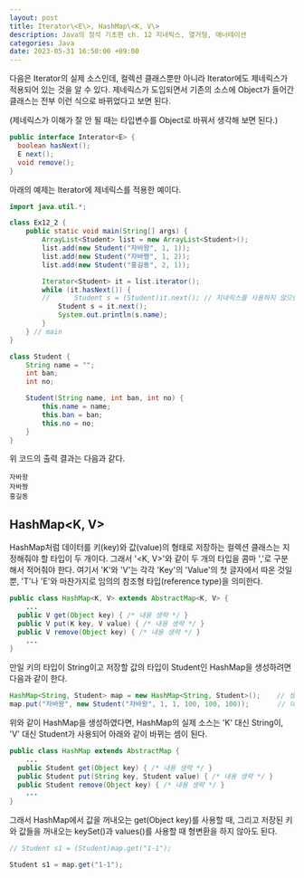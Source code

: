 ```yaml
---
layout: post
title: Iterator\<E\>, HashMap\<K, V\>
description: Java의 정석 기초편 ch. 12 지네릭스, 열거형, 애너테이션
categories: Java
date: 2023-05-31 16:50:00 +09:00
---
```

다음은 Iterator의 실제 소스인데, 컬렉션 클래스뿐만 아니라 Iterator에도 제네릭스가 적용되어 있는 것을 알 수 있다. 제네릭스가 도입되면서 기존의 소스에 Object가 들어간 클래스는 전부 이런 식으로 바뀌었다고 보면 된다.

(제네릭스가 이해가 잘 안 될 때는 타입변수를 Object로 바꿔서 생각해 보면 된다.)

```java
public interface Interator<E> {
  boolean hasNext();
  E next();
  void remove();
}
```

아래의 예제는 Iterator에 제네릭스를 적용한 예이다.

```java
import java.util.*;

class Ex12_2 {
	public static void main(String[] args) {
		ArrayList<Student> list = new ArrayList<Student>();
		list.add(new Student("자바왕", 1, 1));
		list.add(new Student("자바짱", 1, 2));
		list.add(new Student("홍길동", 2, 1));

		Iterator<Student> it = list.iterator();
		while (it.hasNext()) {
		//      Student s = (Student)it.next(); // 지네릭스를 사용하지 않으면 형변환 필요 
			Student s = it.next();
			System.out.println(s.name);
		}
	} // main
}

class Student {
	String name = "";
	int ban;
	int no;

	Student(String name, int ban, int no) {
		this.name = name;
		this.ban = ban;
		this.no = no;
	}
}
```

위 코드의 출력 결과는 다음과 같다.

```
자바왕
자바짱
홍길동
```


## HashMap\<K, V\>

HashMap처럼 데이터를 키(key)와 값(value)의 형태로 저장하는 컬렉션 클래스는 지정해줘야 할 타입이 두 개이다. 그래서 '\<K, V\>'와 같이 두 개의 타입을 콤마 ','로 구분해서 적어줘야 한다. 여기서 'K'와 'V'는 각각 'Key'의 'Value'의 첫 글자에서 따온 것일 뿐, 'T'나 'E'와 마찬가지로 임의의 참조형 타입(reference type)을 의미한다.

```java
public class HashMap<K, V> extends AbstractMap<K, V> {
    ...
  public V get(Object key) { /* 내용 생략 */ }
  public V put(K key, V value) { /* 내용 생략 */ }
  public V remove(Object key) { /* 내용 생략 */ }
    ...
}
```

만일 키의 타입이 String이고 저장할 값의 타입이 Student인 HashMap을 생성하려면 다음과 같이 한다.

```java
HashMap<String, Student> map = new HashMap<String, Student>();    // 생성
map.put("자바왕", new Student("자바왕", 1, 1, 100, 100, 100));       // 데이터 저장
```

위와 같이 HashMap을 생성하였다면, HashMap의 실제 소스는 'K' 대신 String이, 'V' 대신 Student가 사용되어 아래와 같이 바뀌는 셈이 된다.

```java
public class HashMap extends AbstractMap {
    ...
  public Student get(Object key) { /* 내용 생략 */ }
  public Student put(String key, Student value) { /* 내용 생략 */ }
  public Student remove(Object key) { /* 내용 생략 */ }
    ...
}
```

그래서 HashMap에서 값을 꺼내오는 get(Object key)를 사용할 때, 그리고 저장된 키와 값들을 꺼내오는 keySet()과 values()를 사용할 때 형변환을 하지 않아도 된다.

```java
// Student s1 = (Student)map.get("1-1");

Student s1 = map.get("1-1");
```

